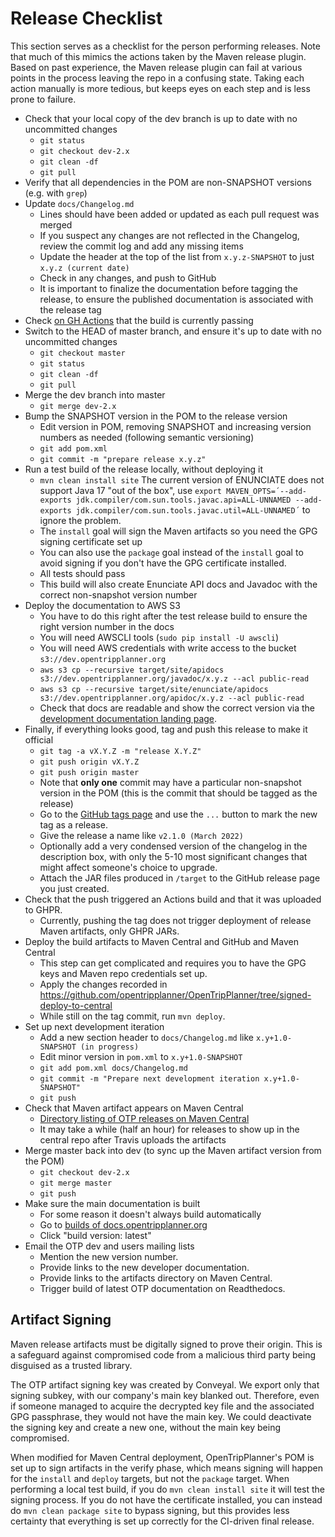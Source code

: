 # Release Checklist

This section serves as a checklist for the person performing releases. Note that much of this mimics
the actions taken by the Maven release plugin. Based on past experience, the Maven release plugin
can fail at various points in the process leaving the repo in a confusing state. Taking each action
manually is more tedious, but keeps eyes on each step and is less prone to failure.

* Check that your local copy of the dev branch is up to date with no uncommitted changes
    * `git status`
    * `git checkout dev-2.x`
    * `git clean -df`
    * `git pull`
* Verify that all dependencies in the POM are non-SNAPSHOT versions (e.g. with `grep`)
* Update `docs/Changelog.md`
    * Lines should have been added or updated as each pull request was merged
    * If you suspect any changes are not reflected in the Changelog, review the commit log and add
      any missing items
    * Update the header at the top of the list from `x.y.z-SNAPSHOT` to just `x.y.z (current date)`
    * Check in any changes, and push to GitHub
    * It is important to finalize the documentation before tagging the release, to ensure the 
      published documentation is associated with the release tag 
* Check [on GH Actions](https://github.com/opentripplanner/OpenTripPlanner/actions/workflows/) that
  the build is currently passing
* Switch to the HEAD of master branch, and ensure it's up to date with no uncommitted changes
    * `git checkout master`
    * `git status`
    * `git clean -df`
    * `git pull`
* Merge the dev branch into master
    * `git merge dev-2.x`
* Bump the SNAPSHOT version in the POM to the release version
    * Edit version in POM, removing SNAPSHOT and increasing version numbers as needed (following
      semantic versioning)
    * `git add pom.xml`
    * `git commit -m "prepare release x.y.z"`
* Run a test build of the release locally, without deploying it
    * `mvn clean install site`
      The current version of ENUNCIATE does not support Java 17 "out of the box", use 
      `export MAVEN_OPTS=´--add-exports jdk.compiler/com.sun.tools.javac.api=ALL-UNNAMED --add-exports jdk.compiler/com.sun.tools.javac.util=ALL-UNNAMED´`
      to ignore the problem.
    * The `install` goal will sign the Maven artifacts so you need the GPG signing certificate set
      up
    * You can also use the `package` goal instead of the `install` goal to avoid signing if you
      don't have the GPG certificate installed.
    * All tests should pass
    * This build will also create Enunciate API docs and Javadoc with the correct non-snapshot
      version number
* Deploy the documentation to AWS S3
    * You have to do this right after the test release build to ensure the right version number in
      the docs
    * You will need AWSCLI tools (`sudo pip install -U awscli`)
    * You will need AWS credentials with write access to the bucket `s3://dev.opentripplanner.org`
    * `aws s3 cp --recursive target/site/apidocs s3://dev.opentripplanner.org/javadoc/x.y.z --acl public-read`
    * `aws s3 cp --recursive target/site/enunciate/apidocs s3://dev.opentripplanner.org/apidoc/x.y.z --acl public-read`
    * Check that docs are readable and show the correct version via
      the [development documentation landing page](http://dev.opentripplanner.org).
* Finally, if everything looks good, tag and push this release to make it official
    * `git tag -a vX.Y.Z -m "release X.Y.Z"`
    * `git push origin vX.Y.Z`
    * `git push origin master`
    * Note that **only one** commit may have a particular non-snapshot version in the POM (this is
      the commit that should be tagged as the release)
    * Go to the [GitHub tags page](https://github.com/opentripplanner/OpenTripPlanner/tags) and use
      the `...` button to mark the new tag as a release.
    * Give the release a name like `v2.1.0 (March 2022)`
    * Optionally add a very condensed version of the changelog in the description box, with only the
      5-10 most significant changes that might affect someone's choice to upgrade.
    * Attach the JAR files produced in `/target` to the GitHub release page you just created.
* Check that the push triggered an Actions build and that it was uploaded to GHPR.
    * Currently, pushing the tag does not trigger deployment of release Maven artifacts, only GHPR
      JARs.
* Deploy the build artifacts to Maven Central and GitHub and Maven Central
    * This step can get complicated and requires you to have the GPG keys and Maven repo credentials
      set up.
    * Apply the changes recorded
      in https://github.com/opentripplanner/OpenTripPlanner/tree/signed-deploy-to-central
    * While still on the tag commit, run `mvn deploy`.
* Set up next development iteration
    * Add a new section header to `docs/Changelog.md` like `x.y+1.0-SNAPSHOT (in progress)`
    * Edit minor version in `pom.xml` to `x.y+1.0-SNAPSHOT`
    * `git add pom.xml docs/Changelog.md`
    * `git commit -m "Prepare next development iteration x.y+1.0-SNAPSHOT"`
    * `git push`
* Check that Maven artifact appears on Maven Central
    * [Directory listing of OTP releases on Maven Central](https://repo1.maven.org/maven2/org/opentripplanner/otp/)
    * It may take a while (half an hour) for releases to show up in the central repo after Travis
      uploads the artifacts
* Merge master back into dev (to sync up the Maven artifact version from the POM)
    * `git checkout dev-2.x`
    * `git merge master`
    * `git push`
* Make sure the main documentation is built
    * For some reason it doesn't always build automatically
    * Go
      to [builds of docs.opentripplanner.org](http://readthedocs.org/projects/opentripplanner/builds/)
    * Click "build version: latest"
* Email the OTP dev and users mailing lists
    * Mention the new version number.
    * Provide links to the new developer documentation.
    * Provide links to the artifacts directory on Maven Central.
    * Trigger build of latest OTP documentation on Readthedocs.

## Artifact Signing

Maven release artifacts must be digitally signed to prove their origin. This is a safeguard against
compromised code from a malicious third party being disguised as a trusted library.

The OTP artifact signing key was created by Conveyal. We export only that signing subkey, with our
company's main key blanked out. Therefore, even if someone managed to acquire the decrypted key file
and the associated GPG passphrase, they would not have the main key. We could deactivate the signing
key and create a new one, without the main key being compromised.

When modified for Maven Central deployment, OpenTripPlanner's POM is set up to sign artifacts in the
verify phase, which means signing will happen for the `install` and `deploy` targets, but not the
`package` target. When performing a local test build, if you do `mvn clean install site` it will
test the signing process. If you do not have the certificate installed, you can instead do
`mvn clean package site` to bypass signing, but this provides less certainty that everything is set
up correctly for the CI-driven final release.
